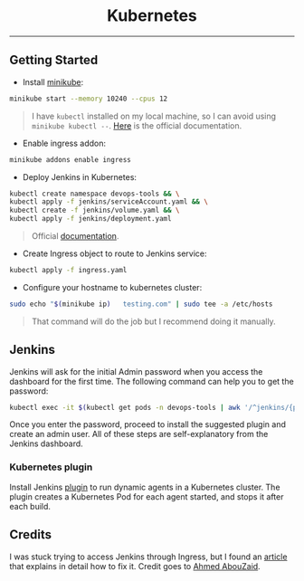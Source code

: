 <div align="center">
    <h1 align="center">Kubernetes</h1>
</div>
<hr>

## Getting Started
- Install [minikube](https://minikube.sigs.k8s.io/docs/start/#take-the-next-step):
```bash
minikube start --memory 10240 --cpus 12
```
> I have `kubectl` installed on my local machine, so I can avoid using `minikube kubectl --`. [Here](https://kubernetes.io/docs/tasks/tools/install-kubectl-linux/) is the official documentation.
- Enable ingress addon:
```bash
minikube addons enable ingress
```
- Deploy Jenkins in Kubernetes:
```bash
kubectl create namespace devops-tools && \
kubectl apply -f jenkins/serviceAccount.yaml && \
kubectl create -f jenkins/volume.yaml && \
kubectl apply -f jenkins/deployment.yaml
```
> Official [documentation](https://www.jenkins.io/doc/book/installing/kubernetes/).
- Create Ingress object to route to Jenkins service:
```bash
kubectl apply -f ingress.yaml
```
- Configure your hostname to kubernetes cluster:
```bash
sudo echo "$(minikube ip)   testing.com" | sudo tee -a /etc/hosts
```
> That command will do the job but I recommend doing it manually.

## Jenkins
Jenkins will ask for the initial Admin password when you access the dashboard for the first time. The following command can help you to get the password:
```bash
kubectl exec -it $(kubectl get pods -n devops-tools | awk '/^jenkins/{print $1}') -n devops-tools -- cat /var/jenkins_home/secrets/initialAdminPassword
```

Once you enter the password, proceed to install the suggested plugin and create an admin user. All of these steps are self-explanatory from the Jenkins dashboard.

### Kubernetes plugin
Install Jenkins [plugin](https://plugins.jenkins.io/kubernetes/) to run dynamic agents in a Kubernetes cluster. The plugin creates a Kubernetes Pod for each agent started, and stops it after each build.


## Credits
I was stuck trying to access Jenkins through Ingress, but I found an [article](https://tech.aabouzaid.com/2022/08/2-ways-to-route-ingress-traffic-across-namespaces.html) that explains in detail how to fix it. Credit goes to [Ahmed AbouZaid](https://www.linkedin.com/in/aabouzaid/).